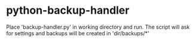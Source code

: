 # python-backup-handler

Place 'backup-handler.py' in working directory and run.
The script will ask for settings and backups will be created in 'dir/backups/*'

